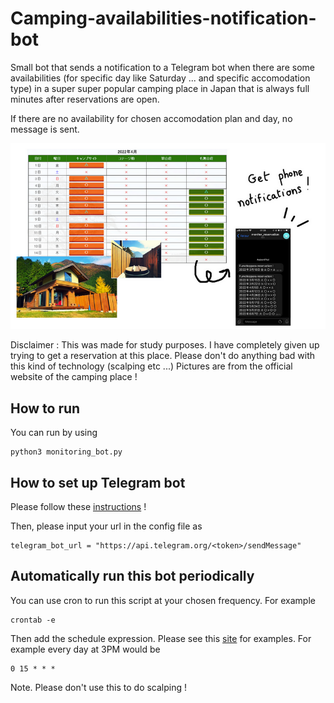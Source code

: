 # Camping-availabilities-notification-bot

Small bot that sends a notification to a Telegram bot when there are some availabilities (for specific day like Saturday ... and specific accomodation type) in a super super popular camping place in Japan that is always full minutes after reservations are open.

If there are no availability for chosen accomodation plan and day, no message is sent.

![I want to go camping !!!](figure.png)

Disclaimer : This was made for study purposes. I have completely given up trying to get a reservation at this place. Please don't do anything bad with this kind of technology (scalping etc ...)
Pictures are from the official website of the camping place !

## How to run
You can run by using
```
python3 monitoring_bot.py
```

## How to set up Telegram bot
Please follow these [instructions](https://sendpulse.com/knowledge-base/chatbot/create-telegram-chatbot) !

Then, please input your url in the config file as 
```
telegram_bot_url = "https://api.telegram.org/<token>/sendMessage"
```

## Automatically run this bot periodically
You can use cron to run this script at your chosen frequency. For example
```
crontab -e
```
Then add the schedule expression. Please see this [site](https://crontab.guru/examples.html) for examples.
For example every day at 3PM would be 
```
0 15 * * *
```

Note. Please don't use this to do scalping !

